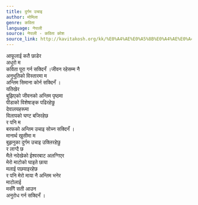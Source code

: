 ```yaml
---
title: दुर्गम उचाइ
author: मोमिला
genre: कविता
language: नेपाली
source: नेपाली - कविता कोश
source_link: http://kavitakosh.org/kk/%E0%A4%AE%E0%A5%8B%E0%A4%AE%E0%A4%BF%E0%A4%B2%E0%A4%BE
---
```


आफूलाई कतै छाडेर  
अधुरो म  
कविता पूरा गर्न सक्दिनँ ।जीवन रहेसम्म नै  
अनुभूतिको विस्तारमा म  
अन्तिम सिमाना कोर्न सक्दिनँ ।  
यतिखेर  
बुझिएको जीवनको अन्तिम पृष्ठमा  
पीडाको विशेषाङ्क पढिरहेछु  
देवालयहरूमा  
विलापको घण्ट बजिरहेछ  
र पनि म  
बरफको अन्तिम उचाइ सोच्न सक्दिनँ ।  
मानार्थ खुसीमा म  
बुझनुका दुर्गम उचाइ उक्लिरहेछु  
र लाग्दै छ  
मैले नदेखेको ईश्वरबाट अलग्गिएर  
मेरो माटोको घाइते छाया  
मलाई पछयाइरहेछ  
र पनि मेरो माया नै अन्तिम भनेर  
माटोलाई  
मसँगै सती आउन  
अनुरोध गर्न सक्दिनँ ।
